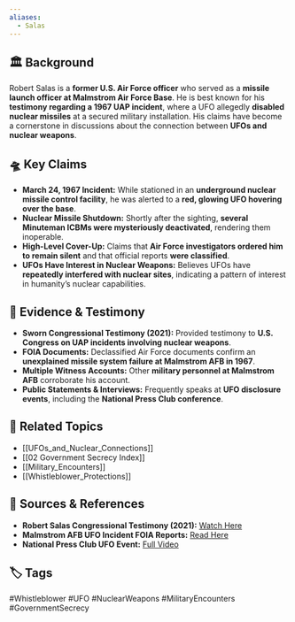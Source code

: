 ```yaml
---
aliases:
  - Salas
---
```



## 🏛 Background

Robert Salas is a **former U.S. Air Force officer** who served as a **missile launch officer at Malmstrom Air Force Base**. He is best known for his **testimony regarding a 1967 UAP incident**, where a UFO allegedly **disabled nuclear missiles** at a secured military installation. His claims have become a cornerstone in discussions about the connection between **UFOs and nuclear weapons**.

## 🛸 Key Claims

- **March 24, 1967 Incident:** While stationed in an **underground nuclear missile control facility**, he was alerted to a **red, glowing UFO hovering over the base**.
- **Nuclear Missile Shutdown:** Shortly after the sighting, **several Minuteman ICBMs were mysteriously deactivated**, rendering them inoperable.
- **High-Level Cover-Up:** Claims that **Air Force investigators ordered him to remain silent** and that official reports **were classified**.
- **UFOs Have Interest in Nuclear Weapons:** Believes UFOs have **repeatedly interfered with nuclear sites**, indicating a pattern of interest in humanity’s nuclear capabilities.

## 📜 Evidence & Testimony

- **Sworn Congressional Testimony (2021):** Provided testimony to **U.S. Congress on UAP incidents involving nuclear weapons**.
- **FOIA Documents:** Declassified Air Force documents confirm an **unexplained missile system failure at Malmstrom AFB in 1967**.
- **Multiple Witness Accounts:** Other **military personnel at Malmstrom AFB** corroborate his account.
- **Public Statements & Interviews:** Frequently speaks at **UFO disclosure events**, including the **National Press Club conference**.

## 🔗 Related Topics

- [[UFOs_and_Nuclear_Connections]]
- [[02 Government Secrecy Index]]
- [[Military_Encounters]]
- [[Whistleblower_Protections]]

## 📂 Sources & References

- **Robert Salas Congressional Testimony (2021):** [Watch Here](https://www.youtube.com/watch?v=zG3tnkkN0B4)
- **Malmstrom AFB UFO Incident FOIA Reports:** [Read Here](https://www.theblackvault.com/documentarchive/malmstrom-air-force-base-ufo-missile-shutdowns/)
- **National Press Club UFO Event:** [Full Video](https://www.youtube.com/watch?v=6pWLXh5pD5s)

## 🏷 Tags

#Whistleblower #UFO #NuclearWeapons #MilitaryEncounters #GovernmentSecrecy